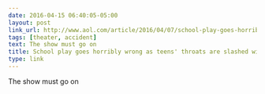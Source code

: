 ```yaml
---
date: 2016-04-15 06:40:05-05:00
layout: post
link_url: http://www.aol.com/article/2016/04/07/school-play-goes-horribly-wrong-as-teens-throats-are-slashed-wi/21340367/?ncid=txtlnkusaolp00001393
tags: [theater, accident]
text: The show must go on
title: School play goes horribly wrong as teens' throats are slashed with real razor
type: link
---
```

The show must go on